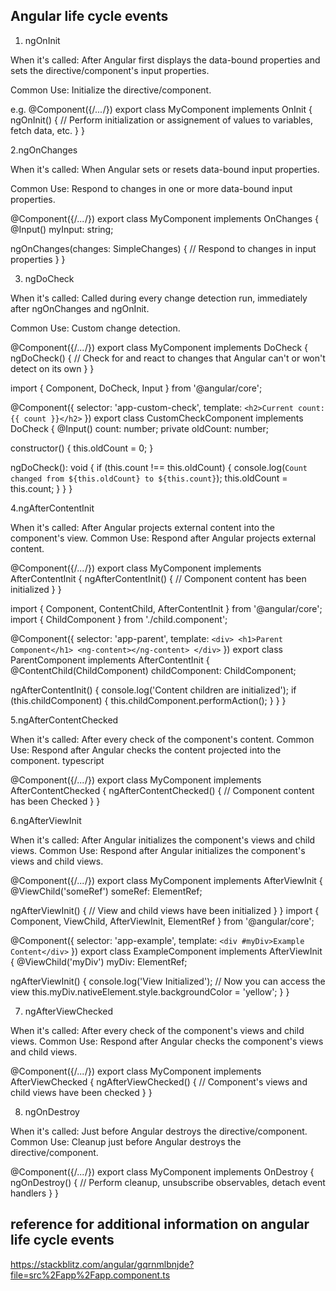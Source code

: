 Angular life cycle events 
-----------------------------
1. ngOnInit

When it's called: After Angular first displays the data-bound properties and sets the directive/component's input properties.

Common Use: Initialize the directive/component.

e.g. 
@Component({/*...*/})
export class MyComponent implements OnInit {
  ngOnInit() {
    // Perform initialization or assignement of values to variables, fetch data, etc.
  }
}


2.ngOnChanges

When it's called: When Angular sets or resets data-bound input properties.

Common Use: Respond to changes in one or more data-bound input properties.


@Component({/*...*/})
export class MyComponent implements OnChanges {
  @Input() myInput: string;

  ngOnChanges(changes: SimpleChanges) {
    // Respond to changes in input properties
  }
}

3. ngDoCheck

When it's called: Called during every change detection run, immediately after ngOnChanges and ngOnInit.

Common Use: Custom change detection.

@Component({/*...*/})
export class MyComponent implements DoCheck {
  ngDoCheck() {
    // Check for and react to changes that Angular can't or won't detect on its own
  }
}


import { Component, DoCheck, Input } from '@angular/core';

@Component({
  selector: 'app-custom-check',
  template: `<h2>Current count: {{ count }}</h2>`
})
export class CustomCheckComponent implements DoCheck {
  @Input() count: number;
  private oldCount: number;

  constructor() {
    this.oldCount = 0;
  }

  ngDoCheck(): void {
    if (this.count !== this.oldCount) {
      console.log(`Count changed from ${this.oldCount} to ${this.count}`);
      this.oldCount = this.count;
    }
  }
}

4.ngAfterContentInit

When it's called: After Angular projects external content into the component's view.
Common Use: Respond after Angular projects external content.

@Component({/*...*/})
export class MyComponent implements AfterContentInit {
  ngAfterContentInit() {
    // Component content has been initialized
  }
}


import { Component, ContentChild, AfterContentInit } from '@angular/core';
import { ChildComponent } from './child.component';

@Component({
  selector: 'app-parent',
  template: `
    <div>
      <h1>Parent Component</h1>
      <ng-content></ng-content>
    </div>
  `
})
export class ParentComponent implements AfterContentInit {
  @ContentChild(ChildComponent) childComponent: ChildComponent;

  ngAfterContentInit() {
    console.log('Content children are initialized');
    if (this.childComponent) {
      this.childComponent.performAction();
    }
  }
}



5.ngAfterContentChecked

When it's called: After every check of the component's content.
Common Use: Respond after Angular checks the content projected into the component.
typescript

@Component({/*...*/})
export class MyComponent implements AfterContentChecked {
  ngAfterContentChecked() {
    // Component content has been Checked
  }
}

6.ngAfterViewInit

When it's called: After Angular initializes the component's views and child views.
Common Use: Respond after Angular initializes the component's views and child views.

@Component({/*...*/})
export class MyComponent implements AfterViewInit {
  @ViewChild('someRef') someRef: ElementRef;

  ngAfterViewInit() {
    // View and child views have been initialized
  }
}
import { Component, ViewChild, AfterViewInit, ElementRef } from '@angular/core';

@Component({
  selector: 'app-example',
  template: `<div #myDiv>Example Content</div>`
})
export class ExampleComponent implements AfterViewInit {
  @ViewChild('myDiv') myDiv: ElementRef;

  ngAfterViewInit() {
    console.log('View Initialized');
    // Now you can access the view
    this.myDiv.nativeElement.style.backgroundColor = 'yellow';
  }
}


7. ngAfterViewChecked

When it's called: After every check of the component's views and child views.
Common Use: Respond after Angular checks the component's views and child views.

@Component({/*...*/})
export class MyComponent implements AfterViewChecked {
  ngAfterViewChecked() {
    // Component's views and child views have been checked
  }
}

8. ngOnDestroy

When it's called: Just before Angular destroys the directive/component.
Common Use: Cleanup just before Angular destroys the directive/component.

@Component({/*...*/})
export class MyComponent implements OnDestroy {
  ngOnDestroy() {
    // Perform cleanup, unsubscribe observables, detach event handlers
  }
}

reference for additional information on angular life cycle events
----------------------

https://stackblitz.com/angular/gqrnmlbnjde?file=src%2Fapp%2Fapp.component.ts

